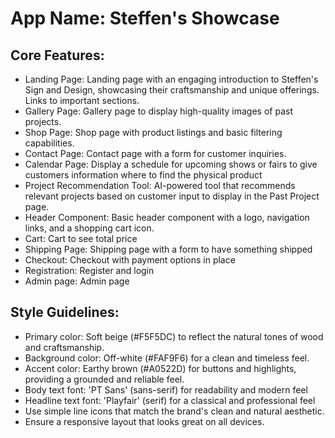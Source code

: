 # **App Name**: Steffen's Showcase

## Core Features:

- Landing Page: Landing page with an engaging introduction to Steffen's Sign and Design, showcasing their craftsmanship and unique offerings.  Links to important sections.
- Gallery Page: Gallery page to display high-quality images of past projects.
- Shop Page: Shop page with product listings and basic filtering capabilities.
- Contact Page: Contact page with a form for customer inquiries.
- Calendar Page: Display a schedule for upcoming shows or fairs to give customers information where to find the physical product
- Project Recommendation Tool: AI-powered tool that recommends relevant projects based on customer input to display in the Past Project page.
- Header Component: Basic header component with a logo, navigation links, and a shopping cart icon.
- Cart: Cart to see total price
- Shipping Page: Shipping page with a form to have something shipped
- Checkout: Checkout with payment options in place
- Registration: Register and login
- Admin page: Admin page

## Style Guidelines:

- Primary color: Soft beige (#F5F5DC) to reflect the natural tones of wood and craftsmanship.
- Background color: Off-white (#FAF9F6) for a clean and timeless feel.
- Accent color: Earthy brown (#A0522D) for buttons and highlights, providing a grounded and reliable feel.
- Body text font: 'PT Sans' (sans-serif) for readability and modern feel
- Headline text font: 'Playfair' (serif) for a classical and professional feel
- Use simple line icons that match the brand's clean and natural aesthetic.
- Ensure a responsive layout that looks great on all devices.